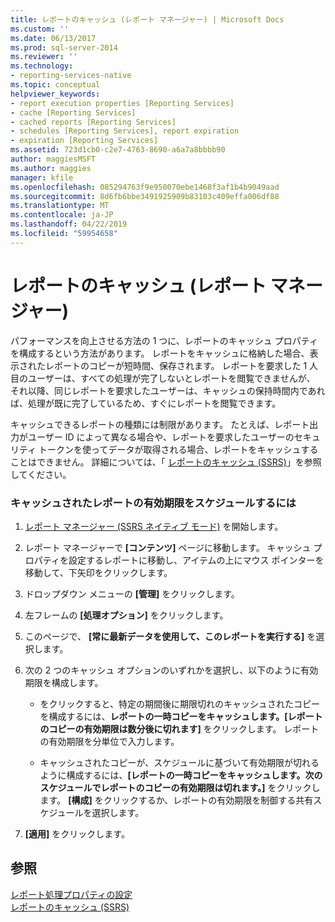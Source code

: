 ```yaml
---
title: レポートのキャッシュ (レポート マネージャー) | Microsoft Docs
ms.custom: ''
ms.date: 06/13/2017
ms.prod: sql-server-2014
ms.reviewer: ''
ms.technology:
- reporting-services-native
ms.topic: conceptual
helpviewer_keywords:
- report execution properties [Reporting Services]
- cache [Reporting Services]
- cached reports [Reporting Services]
- schedules [Reporting Services], report expiration
- expiration [Reporting Services]
ms.assetid: 723d1cb0-c2e7-4763-8690-a6a7a8bbbb90
author: maggiesMSFT
ms.author: maggies
manager: kfile
ms.openlocfilehash: 085294763f9e950070ebe1468f3af1b4b9049aad
ms.sourcegitcommit: 8d6fb6bbe3491925909b83103c409effa006df88
ms.translationtype: MT
ms.contentlocale: ja-JP
ms.lasthandoff: 04/22/2019
ms.locfileid: "59954658"
---
```

# <a name="cache-a-report-report-manager"></a>レポートのキャッシュ (レポート マネージャー)
  パフォーマンスを向上させる方法の 1 つに、レポートのキャッシュ プロパティを構成するという方法があります。 レポートをキャッシュに格納した場合、表示されたレポートのコピーが短時間、保存されます。 レポートを要求した 1 人目のユーザーは、すべての処理が完了しないとレポートを閲覧できませんが、 それ以降、同じレポートを要求したユーザーは、キャッシュの保持時間内であれば、処理が既に完了しているため、すぐにレポートを閲覧できます。  
  
 キャッシュできるレポートの種類には制限があります。 たとえば、レポート出力がユーザー ID によって異なる場合や、レポートを要求したユーザーのセキュリティ トークンを使ってデータが取得される場合、レポートをキャッシュすることはできません。 詳細については、「 [レポートのキャッシュ (SSRS)](caching-reports-ssrs.md)」を参照してください。  
  
### <a name="to-schedule-the-expiration-of-a-cached-report"></a>キャッシュされたレポートの有効期限をスケジュールするには  
  
1.  [レポート マネージャー &#40;SSRS ネイティブ モード&#41;](../report-manager-ssrs-native-mode.md) を開始します。  
  
2.  レポート マネージャーで **[コンテンツ]** ページに移動します。 キャッシュ プロパティを設定するレポートに移動し、アイテムの上にマウス ポインターを移動して、下矢印をクリックします。  
  
3.  ドロップダウン メニューの **[管理]** をクリックします。  
  
4.  左フレームの **[処理オプション]** をクリックします。  
  
5.  このページで、 **[常に最新データを使用して、このレポートを実行する]** を選択します。  
  
6.  次の 2 つのキャッシュ オプションのいずれかを選択し、以下のように有効期限を構成します。  
  
    -   をクリックすると、特定の期間後に期限切れのキャッシュされたコピーを構成するには、**レポートの一時コピーをキャッシュします。[レポートのコピーの有効期限は数分後に切れます]** をクリックします。 レポートの有効期限を分単位で入力します。  
  
    -   キャッシュされたコピーが、スケジュールに基づいて有効期限が切れるように構成するには、**[レポートの一時コピーをキャッシュします。次のスケジュールでレポートのコピーの有効期限は切れます。]** をクリックします。 **[構成]** をクリックするか、レポートの有効期限を制御する共有スケジュールを選択します。  
  
7.  **[適用]** をクリックします。  
  
## <a name="see-also"></a>参照  
 [レポート処理プロパティの設定](set-report-processing-properties.md)   
 [レポートのキャッシュ (SSRS)](caching-reports-ssrs.md)  
  
  
